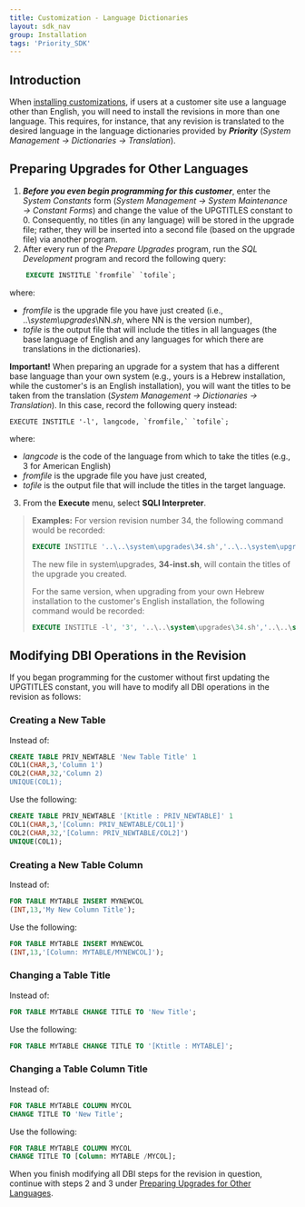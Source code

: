 ```yaml
---
title: Customization - Language Dictionaries
layout: sdk_nav
group: Installation
tags: 'Priority_SDK'
---
```


## Introduction

When [installing
customizations](Installing-Your-Customizations ), if users at
a customer site use a language other than English, you will need to
install the revisions in more than one language. This requires, for
instance, that any revision is translated to the desired language in the
language dictionaries provided by ***Priority*** (*System Management →
Dictionaries → Translation*).

## Preparing Upgrades for Other Languages 

1.  ***Before you even begin programming for this customer***, enter the
    *System Constants* form (*System Management → System Maintenance →
    Constant Forms*) and change the value of the UPGTITLES constant
    to 0. Consequently, no titles (in any language) will be stored in
    the upgrade file; rather, they will be inserted into a second file
    (based on the upgrade file) via another program.
2.  After every run of the *Prepare Upgrades* program, run the *SQL
    Development* program and record the following query:

```sql
    EXECUTE INSTITLE `fromfile` `tofile`;
```
where:
- *fromfile* is the upgrade file you have just created
        (i.e., ..\\*system\\upgrades*\\NN.*sh*, where NN is the version
        number), 
- *tofile* is the output file that will include the
        titles in all languages (the base language of English and any
        languages for which there are translations in the dictionaries).

**Important!** When preparing an upgrade for a system that has a
        different base language than your own system (e.g., yours is a
        Hebrew installation, while the customer\'s is an English
        installation), you will want the titles to be taken from the
        translation (*System Management → Dictionaries → Translation*).
        In this case, record the following query instead:
```
EXECUTE INSTITLE '-l', langcode, `fromfile,` `tofile`;
```
where:
- *langcode* is the code of the language from which to take
        the titles (e.g., 3 for American English)
- *fromfile* is the upgrade file you have just created, 
- *tofile* is the output file that will include the titles in the target language.
3.  From the **Execute** menu, select **SQLI Interpreter**.

> **Examples:** For version revision number 34, the following command would be
> recorded:
>
> ```sql
> EXECUTE INSTITLE '..\..\system\upgrades\34.sh','..\..\system\upgrades\34-inst.sh'; 
> ```
>
> The new file in system\\upgrades, **34-inst.sh**, will contain the titles
> of the upgrade you created.
>
> For the same version, when upgrading from your own Hebrew installation
> to the customer\'s English installation, the following command would
> be recorded:
>
> ```sql
> EXECUTE INSTITLE -l', '3', '..\..\system\upgrades\34.sh','..\..\system\upgrades\34-inst.sh ';
> ```

## Modifying DBI Operations in the Revision 

If you began programming for the customer without first updating the
UPGTITLES constant, you will have to modify all DBI operations in the
revision as follows:

### Creating a New Table 

Instead of:

```sql
CREATE TABLE PRIV_NEWTABLE 'New Table Title' 1
COL1(CHAR,3,'Column 1')
COL2(CHAR,32,'Column 2)
UNIQUE(COL1);
```

Use the following:

```sql
CREATE TABLE PRIV_NEWTABLE '[Ktitle : PRIV_NEWTABLE]' 1
COL1(CHAR,3,'[Column: PRIV_NEWTABLE/COL1]')
COL2(CHAR,32,'[Column: PRIV_NEWTABLE/COL2]')
UNIQUE(COL1);
```

### Creating a New Table Column 

Instead of:

```sql
FOR TABLE MYTABLE INSERT MYNEWCOL
(INT,13,'My New Column Title'); 
```

Use the following:

```sql
FOR TABLE MYTABLE INSERT MYNEWCOL
(INT,13,'[Column: MYTABLE/MYNEWCOL]'); 
```

### Changing a Table Title 

Instead of:

```sql
FOR TABLE MYTABLE CHANGE TITLE TO 'New Title'; 
```

Use the following:

```sql
FOR TABLE MYTABLE CHANGE TITLE TO '[Ktitle : MYTABLE]';
```

### Changing a Table Column Title 

Instead of:

```sql
FOR TABLE MYTABLE COLUMN MYCOL 
CHANGE TITLE TO 'New Title'; 
```

Use the following:

```sql
FOR TABLE MYTABLE COLUMN MYCOL 
CHANGE TITLE TO [Column: MYTABLE /MYCOL];
```

When you finish modifying all DBI steps for the revision in question,
continue with steps 2 and 3 under [Preparing Upgrades for Other
Languages](#Preparing-Upgrades-for-Other-Languages ).
